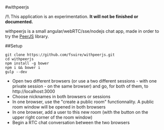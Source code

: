 #withpeerjs

/!\ This application is an experimentation. **It will not be finished or documented.**

withpeerjs is a small angular/webRTC/sse/nodejs chat app, made in order to try the [PeerJS](https://github.com/peers/peerjs) library. 

##Setup

```shell
git clone https://github.com/fsuire/withpeerjs.git
cd withpeerjs
npm install -g bower
npm i && bower i
gulp --dev
```

* Open two different browsers (or use a two different sessions - with one private session - on the same browser) and go, for both of them, to http://localhost:3000
* Choose nicknames in both browsers or sessions
* In one browser, use the "create a public room" functionnality. A public room window will be opened in both browsers
* In one browser, add a user to this new room (with the button on the upper right corner of the room window)
* Begin a RTC chat conversation between the two browsers
